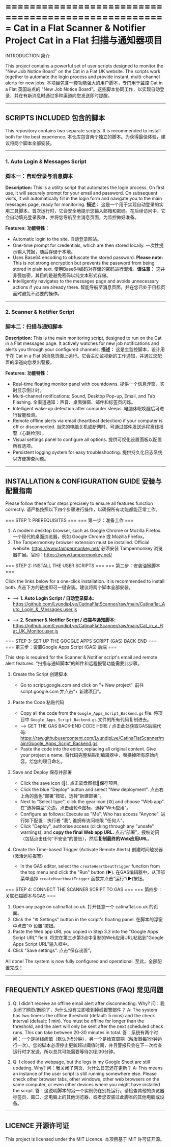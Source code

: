 =====================================================
Cat in a Flat Scanner & Notifier Project
Cat in a Flat 扫描与通知器项目
=====================================================

INTRODUCTION
简介

This project contains a powerful set of user scripts designed to monitor the "New Job Notice Board" on the Cat in a Flat UK website. The scripts work together to automate the login process and provide instant, multi-channel alerts for new jobs.
本项目包含一套功能强大的用户脚本，专门用于监控 Cat in a Flat 英国站点的 "New Job Notice Board"。这些脚本协同工作，以实现自动登录，并在有新消息时通过多种渠道向您发送即时提醒。

-----------------------------------------------------
SCRIPTS INCLUDED
包含的脚本
-----------------------------------------------------

This repository contains two separate scripts. It is recommended to install both for the best experience.
本仓库包含两个独立的脚本。为获得最佳体验，建议将两个脚本全部安装。

***

### 1. Auto Login & Messages Script
### 脚本一：自动登录与消息脚本

**Description:** This is a utility script that automates the login process. On first use, it will securely prompt for your email and password. On subsequent visits, it will automatically fill in the login form and navigate you to the main messages page, ready for monitoring.
**描述：** 这是一个用于实现自动登录的实用工具脚本。首次运行时，它会安全地提示您输入邮箱和密码。在后续访问中，它会自动填充登录表单，并将您导航至主消息页面，为监控做好准备。

**Features:**
**功能特性：**
* Automatic login to the site.
    自动登录网站。
* One-time prompt for credentials, which are then stored locally.
    一次性提示输入凭据，随后存储于本地。
* Uses Base64 encoding to obfuscate the stored password. **Please note:** This is not strong encryption but prevents the password from being stored in plain text.
    使用Base64编码对存储的密码进行混淆。**请注意：** 这并非强加密，其目的是避免密码以纯文本形式存储。
* Intelligently navigates to the messages page and avoids unnecessary actions if you are already there.
    智能导航至消息页面，并在您已处于目标页面时避免不必要的操作。

***

### 2. Scanner & Notifier Script
### 脚本二：扫描与通知脚本

**Description:** This is the main monitoring script, designed to run on the Cat in a Flat messages page. It actively watches for new job notifications and alerts you through your configured channels.
**描述：** 这是主监控脚本，设计用于在 Cat in a Flat 的消息页面上运行。它会主动监视新的工作通知，并通过您配置的渠道向您发出警报。

**Features:**
**功能特性：**
* Real-time floating monitor panel with countdowns.
    提供一个信息浮窗，实时显示倒计时。
* Multi-channel notifications: Sound, Desktop Pop-up, Email, and Tab Flashing.
    全渠道通知：声音、桌面弹窗、邮件和标签页闪烁。
* Intelligent wake-up detection after computer sleeps.
    电脑休眠唤醒后可进行智能检测。
* Remote offline alerts via email (heartbeat detection) if your computer is off or disconnected.
    当您的电脑关机或断网时，可通过邮件发送远程离线报警（心跳检测）。
* Visual settings panel to configure all options.
    提供可视化设置面板以配置所有选项。
* Persistent logging system for easy troubleshooting.
    提供持久化日志系统以方便排查问题。

-----------------------------------------------------
INSTALLATION & CONFIGURATION GUIDE
安装与配置指南
-----------------------------------------------------

Please follow these four steps precisely to ensure all features function correctly.
请严格按照以下四个步骤进行操作，以确保所有功能都能正常工作。

=== STEP 1: PREREQUISITES ===
=== 第一步：准备工作 ===

1. A modern desktop browser, such as Google Chrome or Mozilla Firefox.
   一个现代的桌面浏览器，例如 Google Chrome 或 Mozilla Firefox。
2. The Tampermonkey browser extension must be installed. Official website: https://www.tampermonkey.net/
   必须安装 Tampermonkey 浏览器扩展。官网：https://www.tampermonkey.net/

=== STEP 2: INSTALL THE USER SCRIPTS ===
=== 第二步：安装油猴脚本 ===

Click the links below for a one-click installation. It is recommended to install both.
点击下方的链接即可一键安装。建议将两个脚本全部安装。

* --> **1. Auto Login Script / 自动登录脚本:**
  https://github.com/LyundipLye/CatinaFlatScanner/raw/main/Catinaflat_Auto_Login_&_Messages.user.js

* --> **2. Scanner & Notifier Script / 扫描与通知脚本:**
  https://github.com/LyundipLye/CatinaFlatScanner/raw/main/Cat_in_a_Flat_UK_Monitor.user.js

=== STEP 3: SET UP THE GOOGLE APPS SCRIPT (GAS) BACK-END ===
=== 第三步：设置Google Apps Script (GAS) 后端 ===

This step is required for the Scanner & Notifier script's email and remote alert features.
“扫描与通知脚本”的邮件和远程报警功能需要此步骤。

1. Create the Script
   创建脚本
   - Go to script.google.com and click on "+ New project".
     前往 script.google.com 并点击“+ 新建项目”。

2. Paste the Code
   粘贴代码
   - Copy all the code from the `Google_Apps_Script_Backend.gs` file.
     将项目中 `Google_Apps_Script_Backend.gs` 文件的所有代码复制进去。
   - --> GET THE GAS BACK-END CODE HERE / 点击此处获取GAS后端代码:
     https://raw.githubusercontent.com/LyundipLye/CatinaFlatScanner/main/Google_Apps_Script_Backend.gs
   - Paste the code into the editor, replacing all original content. Give your project a name.
     将代码完整粘贴到编辑器中，替换掉所有原始内容。给您的项目命名。

3. Save and Deploy
   保存并部署
   - Click the save icon (💾).
     点击软盘图标💾保存项目。
   - Click the blue "Deploy" button and select "New deployment".
     点击右上角的蓝色“部署”按钮，选择“新建部署”。
   - Next to "Select type", click the gear icon (⚙️) and choose "Web app".
     在“选择类型”旁边，点击齿轮⚙️图标，选择“Web应用”。
   - Configure as follows: Execute as "Me", Who has access "Anyone".
     进行如下配置：执行者 "我", 谁拥有访问权限 "任何人"。
   - Click "Deploy", authorise access (clicking through any "unsafe" warnings), and **copy the final Web app URL.**
     点击“部署”，授权访问（包括点击任何“不安全”的警告），然后**复制最终的Web应用URL**。

4. Create the Time-based Trigger (Activate Remote Alerts)
   创建时间触发器 (激活远程报警)
   - In the GAS editor, select the `createHeartbeatTrigger` function from the top menu and click the "Run" button (▶️).
     在GAS编辑器中，从顶部菜单选择 `createHeartbeatTrigger` 函数并点击“运行”(▶️)按钮。

=== STEP 4: CONNECT THE SCANNER SCRIPT TO GAS ===
=== 第四步：关联扫描脚本与GAS ===

1. Open any page on catinaflat.co.uk.
   打开任意一个 catinaflat.co.uk 的页面。
2. Click the "⚙️ Settings" button in the script's floating panel.
   在脚本的浮窗中点击“⚙️ 设置”按钮。
3. Paste the Web app URL you copied in Step 3.3 into the "Google Apps Script URL" field.
   将您在第三步第3点中复制的Web应用URL粘贴到“Google Apps Script URL”输入框中。
4. Click "Save settings".
   点击“保存设置”。

All done! The system is now fully configured and operational.
至此，全部配置完成！

-----------------------------------------------------
FREQUENTLY ASKED QUESTIONS (FAQ)
常见问题
-----------------------------------------------------

1. Q: I didn't receive an offline email alert after disconnecting. Why?
   问：我关闭了网页/断网了，为什么没有立即收到掉线报警邮件？
   A: The system has two timers: the offline threshold (default: 5 mins) and the check interval (default: 1 min). You must be offline for longer than the threshold, and the alert will only be sent after the next scheduled check runs. This can take between 20-30 minutes in total.
   答：系统有两个时间：一个是掉线阈值（默认为5分钟），另一个是检查周期（触发器每1分钟运行一次）。您的脚本必须停止更新超过阈值时间，并且警报只会在下一次检查运行时才发送，所以总共可能需要等待20到30分钟。

2. Q: I closed the webpage, but the logs in my Google Sheet are still updating. Why?
   问：我关闭了网页，为什么日志还在更新？
   A: This means an instance of the user script is still running somewhere else. Please check other browser tabs, other windows, other web browsers on the same computer, or even other devices where you might have installed the script.
   答：这说明脚本的另一个实例仍在别处运行。请检查其他的浏览器标签页、窗口、您电脑上的其他浏览器、或者您安装过此脚本的其他电脑或设备。

-----------------------------------------------------
LICENCE
开源许可证
-----------------------------------------------------

This project is licensed under the MIT Licence.
本项目基于 MIT 许可证开源。
